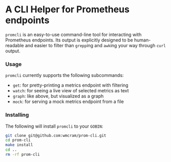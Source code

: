 # A CLI Helper for Prometheus endpoints

`promcli` is an easy-to-use command-line tool for interacting with 
Prometheus endpoints. Its output is explicitly designed to be human-readable
and easier to filter than `grepp`ing and `awk`ing your way through `curl` output.

### Usage

`promcli` currently supports the following subcommands:
- `get`: for pretty-printing a metrics endpoint with filtering
- `watch`: for seeing a live view of selected metrics as text
- `graph`: like above, but visualized as a graph
- `mock`: for serving a mock metrics endpoint from a file

### Installing

The following will install `promcli` to your `GOBIN`:

```bash
git clone git@github.com:wmcram/prom-cli.git
cd prom-cli
make install
cd ..
rm -rf prom-cli
```
